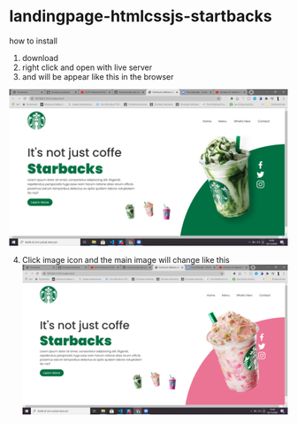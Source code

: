 # landingpage-htmlcssjs-startbacks
how to install
1. download
2. right click and open with live server
3. and will be appear like this in the browser

![alt text](https://github.com/haritskoding/landingpage-htmlcssjs-startbacks/blob/master/images/ss1.png)

4. Click image icon and the main image will change like this
![alt text](https://github.com/haritskoding/landingpage-htmlcssjs-startbacks/blob/master/images/ss2.png)

